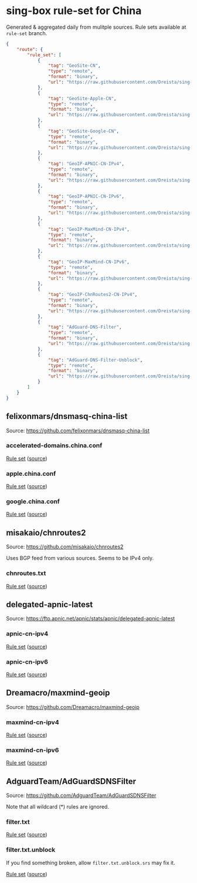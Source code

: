 # sing-box rule-set for China

Generated & aggregated daily from mulitple sources. Rule sets available at `rule-set` branch.

```json
{
    "route": {
        "rule_set": [
            {
                "tag": "GeoSite-CN",
                "type": "remote",
                "format": "binary",
                "url": "https://raw.githubusercontent.com/Dreista/sing-box-rule-set-cn/rule-set/accelerated-domains.china.conf.srs"
            },
            {
                "tag": "GeoSite-Apple-CN",
                "type": "remote",
                "format": "binary",
                "url": "https://raw.githubusercontent.com/Dreista/sing-box-rule-set-cn/rule-set/apple.china.conf.srs"
            },
            {
                "tag": "GeoSite-Google-CN",
                "type": "remote",
                "format": "binary",
                "url": "https://raw.githubusercontent.com/Dreista/sing-box-rule-set-cn/rule-set/google.china.conf.srs"
            },
            {
                "tag": "GeoIP-APNIC-CN-IPv4",
                "type": "remote",
                "format": "binary",
                "url": "https://raw.githubusercontent.com/Dreista/sing-box-rule-set-cn/rule-set/apnic-cn-ipv4.srs"
            },
            {
                "tag": "GeoIP-APNIC-CN-IPv6",
                "type": "remote",
                "format": "binary",
                "url": "https://raw.githubusercontent.com/Dreista/sing-box-rule-set-cn/rule-set/apnic-cn-ipv6.srs"
            },
            {
                "tag": "GeoIP-MaxMind-CN-IPv4",
                "type": "remote",
                "format": "binary",
                "url": "https://raw.githubusercontent.com/Dreista/sing-box-rule-set-cn/rule-set/maxmind-cn-ipv4.srs"
            },
            {
                "tag": "GeoIP-MaxMind-CN-IPv6",
                "type": "remote",
                "format": "binary",
                "url": "https://raw.githubusercontent.com/Dreista/sing-box-rule-set-cn/rule-set/maxmind-cn-ipv6.srs"
            },
            {
                "tag": "GeoIP-ChnRoutes2-CN-IPv4",
                "type": "remote",
                "format": "binary",
                "url": "https://raw.githubusercontent.com/Dreista/sing-box-rule-set-cn/rule-set/chnroutes.txt.srs"
            },
            {
                "tag": "AdGuard-DNS-Filter",
                "type": "remote",
                "format": "binary",
                "url": "https://raw.githubusercontent.com/Dreista/sing-box-rule-set-cn/rule-set/filter.txt.srs"
            },
            {
                "tag": "AdGuard-DNS-Filter-Unblock",
                "type": "remote",
                "format": "binary",
                "url": "https://raw.githubusercontent.com/Dreista/sing-box-rule-set-cn/rule-set/filter.txt.unblock.srs"
            }
        ]
    }
}
```

## felixonmars/dnsmasq-china-list

Source: https://github.com/felixonmars/dnsmasq-china-list

### accelerated-domains.china.conf

[Rule set](/../../raw/rule-set/accelerated-domains.china.conf.srs) ([source](/../../raw/rule-set/accelerated-domains.china.conf.json))

### apple.china.conf

[Rule set](/../../raw/rule-set/apple.china.conf.srs) ([source](/../../raw/rule-set/apple.china.conf.json))

### google.china.conf

[Rule set](/../../raw/rule-set/google.china.conf.srs) ([source](/../../raw/rule-set/google.china.conf.json))

## misakaio/chnroutes2

Source: https://github.com/misakaio/chnroutes2

Uses BGP feed from various sources. Seems to be IPv4 only.

### chnroutes.txt

[Rule set](/../../raw/rule-set/chnroutes.txt.srs) ([source](/../../raw/rule-set/chnroutes.txt.json))

## delegated-apnic-latest

Source: https://ftp.apnic.net/apnic/stats/apnic/delegated-apnic-latest

### apnic-cn-ipv4

[Rule set](/../../raw/rule-set/apnic-cn-ipv4.srs) ([source](/../../raw/rule-set/apnic-cn-ipv4.json))

### apnic-cn-ipv6

[Rule set](/../../raw/rule-set/apnic-cn-ipv6.srs) ([source](/../../raw/rule-set/apnic-cn-ipv6.json))

## Dreamacro/maxmind-geoip

Source: https://github.com/Dreamacro/maxmind-geoip

### maxmind-cn-ipv4

[Rule set](/../../raw/rule-set/maxmind-cn-ipv4.srs) ([source](/../../raw/rule-set/maxmind-cn-ipv4.json))

### maxmind-cn-ipv6

[Rule set](/../../raw/rule-set/maxmind-cn-ipv6.srs) ([source](/../../raw/rule-set/maxmind-cn-ipv6.json))

## AdguardTeam/AdGuardSDNSFilter

Source: https://github.com/AdguardTeam/AdGuardSDNSFilter

Note that all wildcard (*) rules are ignored.

### filter.txt

[Rule set](/../../raw/rule-set/filter.txt.srs) ([source](/../../raw/rule-set/filter.txt.json))

### filter.txt.unblock

If you find something broken, allow `filter.txt.unblock.srs` may fix it.

[Rule set](/../../raw/rule-set/filter.txt.unblock.srs) ([source](/../../raw/rule-set/filter.txt.unblock.json))
